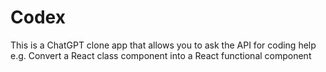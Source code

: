 # Codex

This is a ChatGPT clone app that allows you to ask the API for coding help e.g. Convert a React class component into a React functional component
